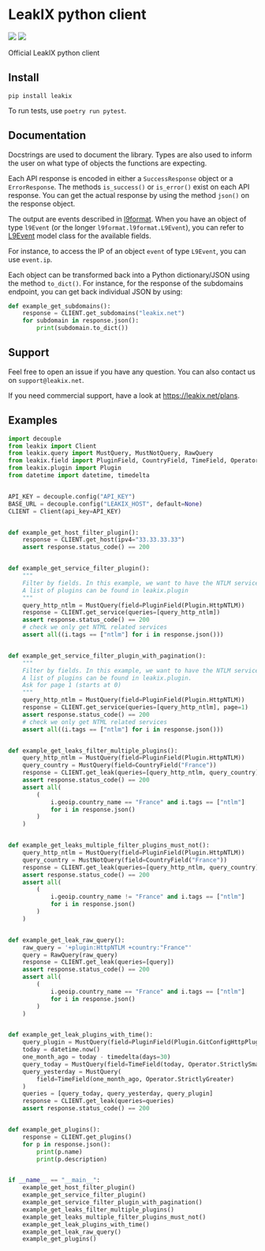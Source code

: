 # LeakIX python client

[![](https://img.shields.io/pypi/v/leakix.svg)](https://pypi.org/project/leakix/)
[![](https://img.shields.io/pypi/pyversions/leakix.svg)](https://pypi.org/project/leakix/)

Official LeakIX python client

## Install

```
pip install leakix
```

To run tests, use `poetry run pytest`.

## Documentation

Docstrings are used to document the library.
Types are also used to inform the user on what type of objects the functions are
expecting.

Each API response is encoded in either a `SuccessResponse` object or a
`ErrorResponse`.
The methods `is_success()` or `is_error()` exist on each API response.
You can get the actual response by using the method `json()` on the response object.

The output are events described in
[l9format](https://github.com/LeakIX/l9format-python).
When you have an object of type `l9Event` (or the longer
`l9format.l9format.L9Event`), you can refer to
[L9Event](https://github.com/LeakIX/l9format-python/blob/main/l9format/l9format.py#L158)
model class for the available fields.

For instance, to access the IP of an object `event` of type `L9Event`, you can
use `event.ip`.

Each object can be transformed back into a Python dictionary/JSON using the method `to_dict()`.
For instance, for the response of the subdomains endpoint, you can get back individual JSON by using:

```python
def example_get_subdomains():
    response = CLIENT.get_subdomains("leakix.net")
    for subdomain in response.json():
        print(subdomain.to_dict())
```

## Support

Feel free to open an issue if you have any question.
You can also contact us on `support@leakix.net`.

If you need commercial support, have a look at https://leakix.net/plans.

## Examples

```python
import decouple
from leakix import Client
from leakix.query import MustQuery, MustNotQuery, RawQuery
from leakix.field import PluginField, CountryField, TimeField, Operator
from leakix.plugin import Plugin
from datetime import datetime, timedelta


API_KEY = decouple.config("API_KEY")
BASE_URL = decouple.config("LEAKIX_HOST", default=None)
CLIENT = Client(api_key=API_KEY)


def example_get_host_filter_plugin():
    response = CLIENT.get_host(ipv4="33.33.33.33")
    assert response.status_code() == 200


def example_get_service_filter_plugin():
    """
    Filter by fields. In this example, we want to have the NTLM services.
    A list of plugins can be found in leakix.plugin
    """
    query_http_ntlm = MustQuery(field=PluginField(Plugin.HttpNTLM))
    response = CLIENT.get_service(queries=[query_http_ntlm])
    assert response.status_code() == 200
    # check we only get NTML related services
    assert all((i.tags == ["ntlm"] for i in response.json()))


def example_get_service_filter_plugin_with_pagination():
    """
    Filter by fields. In this example, we want to have the NTLM services.
    A list of plugins can be found in leakix.plugin.
    Ask for page 1 (starts at 0)
    """
    query_http_ntlm = MustQuery(field=PluginField(Plugin.HttpNTLM))
    response = CLIENT.get_service(queries=[query_http_ntlm], page=1)
    assert response.status_code() == 200
    # check we only get NTML related services
    assert all((i.tags == ["ntlm"] for i in response.json()))


def example_get_leaks_filter_multiple_plugins():
    query_http_ntlm = MustQuery(field=PluginField(Plugin.HttpNTLM))
    query_country = MustQuery(field=CountryField("France"))
    response = CLIENT.get_leak(queries=[query_http_ntlm, query_country])
    assert response.status_code() == 200
    assert all(
        (
            i.geoip.country_name == "France" and i.tags == ["ntlm"]
            for i in response.json()
        )
    )


def example_get_leaks_multiple_filter_plugins_must_not():
    query_http_ntlm = MustQuery(field=PluginField(Plugin.HttpNTLM))
    query_country = MustNotQuery(field=CountryField("France"))
    response = CLIENT.get_leak(queries=[query_http_ntlm, query_country])
    assert response.status_code() == 200
    assert all(
        (
            i.geoip.country_name != "France" and i.tags == ["ntlm"]
            for i in response.json()
        )
    )


def example_get_leak_raw_query():
    raw_query = '+plugin:HttpNTLM +country:"France"'
    query = RawQuery(raw_query)
    response = CLIENT.get_leak(queries=[query])
    assert response.status_code() == 200
    assert all(
        (
            i.geoip.country_name == "France" and i.tags == ["ntlm"]
            for i in response.json()
        )
    )


def example_get_leak_plugins_with_time():
    query_plugin = MustQuery(field=PluginField(Plugin.GitConfigHttpPlugin))
    today = datetime.now()
    one_month_ago = today - timedelta(days=30)
    query_today = MustQuery(field=TimeField(today, Operator.StrictlySmaller))
    query_yesterday = MustQuery(
        field=TimeField(one_month_ago, Operator.StrictlyGreater)
    )
    queries = [query_today, query_yesterday, query_plugin]
    response = CLIENT.get_leak(queries=queries)
    assert response.status_code() == 200


def example_get_plugins():
    response = CLIENT.get_plugins()
    for p in response.json():
        print(p.name)
        print(p.description)


if __name__ == "__main__":
    example_get_host_filter_plugin()
    example_get_service_filter_plugin()
    example_get_service_filter_plugin_with_pagination()
    example_get_leaks_filter_multiple_plugins()
    example_get_leaks_multiple_filter_plugins_must_not()
    example_get_leak_plugins_with_time()
    example_get_leak_raw_query()
    example_get_plugins()
```
